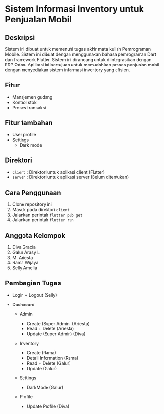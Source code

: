 # Sistem Informasi Inventory untuk Penjualan Mobil

## Deskripsi

Sistem ini dibuat untuk memenuhi tugas akhir mata kuliah Pemrograman Mobile. Sistem ini dibuat dengan menggunakan bahasa pemrograman Dart dan framework Flutter. Sistem ini dirancang untuk diintegrasikan dengan ERP Odoo. Aplikasi ini bertujuan untuk memudahkan proses penjualan mobil dengan menyediakan sistem informasi inventory yang efisien.

## Fitur

- Manajemen gudang
- Kontrol stok
- Proses transaksi

## Fitur tambahan

- User profile
- Settings
  - Dark mode

## Direktori

- `client` : Direktori untuk aplikasi client (Flutter)
- `server` : Direktori untuk aplikasi server (Belum ditentukan)

## Cara Penggunaan

1. Clone repository ini
2. Masuk pada direktori `client`
3. Jalankan perintah `flutter pub get`
4. Jalankan perintah `flutter run`
<!-- 5. Masuk pada direktori `server`
5. Jalankan perintah `npm install`
6. Jalankan perintah `npm start` -->

## Anggota Kelompok

1. Diva Gracia
2. Galur Arasy L
3. M. Ariesta
4. Rama Wijaya
5. Selly Amelia

## Pembagian Tugas

- Login + Logout (Selly)

- Dashboard

  - Admin

    - Create (Super Admin) (Ariesta)
    - Read + Delete (Ariesta)
    - Update (Super Admin) (Diva)

  - Inventory

    - Create (Rama)
    - Detail Information (Rama)
    - Read + Delete (Galur)
    - Update (Galur)

  - Settings

    - DarkMode (Galur)

  - Profile
  
    - Update Profile (Diva)
